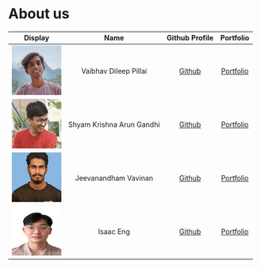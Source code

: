 # About us

Display |           Name            |               Github Profile                | Portfolio 
--------|:-------------------------:|:-------------------------------------------:|:---------:
![](./team/images/vaibhav.png) | Vaibhav Dileep Pillai | [Github](https://github.com/vibes-863) | [Portfolio](./team/vibes-863)
![](./team/images/Shyam.jpg) | Shyam Krishna Arun Gandhi | [Github](https://github.com/ShyamKrishna33) | [Portfolio](./team/shyamkrishna33)
![](./team/images/vavinan.jpg) | Jeevanandham Vavinan | [Github](https://github.com/Vavinan) | [Portfolio](./team/jeevanandhamVavinan.md)
![](./team/images/isaac.jpg) | Isaac Eng | [Github](https://github.com/isaaceng7) | [Portfolio](./team/isaaceng7)
